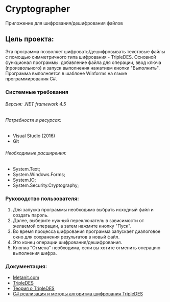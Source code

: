 # Cryptographer
Приложение для шифрования/дешифрования файлов

## Цель проекта:
Эта программа позволяет шифровать/дешифровывать текстовые файлы с помощью симметричного типа шифрования - TripleDES.
Основной функционал программы: добавление файла для операции, ввод ключа (произвольного) и запуск выполнения нажатием кнопки "Выполнить".
Программа выполняется в шаблоне Winforms на языке программирования C#.

### Системные требования
###### Версия: .NET framework 4.5

###### Потребности в ресурсах:
* Visual Studio (2016)
* Git

###### Необходимые расширения:
* System.Text;
* System.Windows.Forms;
* System.IO;
* System.Security.Cryptography;

### Руководство пользователя:
1. Для запуска программы необходимо выбрать исходный файл и создать пароль.
2. Далее, выберите нужный переключатель в зависимости от желаемой операции, а затем нажмите кнопку "Пуск".
3. Во время процесса шифрования программа запускает диалоговое окно для сохранения результатов в новый файл.
4. Это конец операции шифрования/дешифрования.
5. Кнопка "Отмена" необходима, если вы хотите отменить операцию выполнения шифра.

### Документация:
* [Metanit.com](https://metanit.com/sharp/windowsforms/1.1.php)
* [TripleDES](https://www.tutorialspoint.com/cryptography/triple_des.htm)
* [Теория о TripleDES](https://ru.wikipedia.org/wiki/Triple_DES#:~:text=Triple%20DES%20(3DES)%20%E2%80%94%20%D1%81%D0%B8%D0%BC%D0%BC%D0%B5%D1%82%D1%80%D0%B8%D1%87%D0%BD%D1%8B%D0%B9,%D0%B2%D0%B7%D0%BB%D0%BE%D0%BC%D0%B0%D0%BD%20%D0%BC%D0%B5%D1%82%D0%BE%D0%B4%D0%BE%D0%BC%20%D0%BF%D0%BE%D0%BB%D0%BD%D0%BE%D0%B3%D0%BE%20%D0%BF%D0%B5%D1%80%D0%B5%D0%B1%D0%BE%D1%80%D0%B0%20%D0%BA%D0%BB%D1%8E%D1%87%D0%B0.)
* [C# реализация и методы алгоритма шифрования TripleDES](https://docs.microsoft.com/ru-ru/dotnet/api/system.security.cryptography.tripledes?view=net-5.0)

